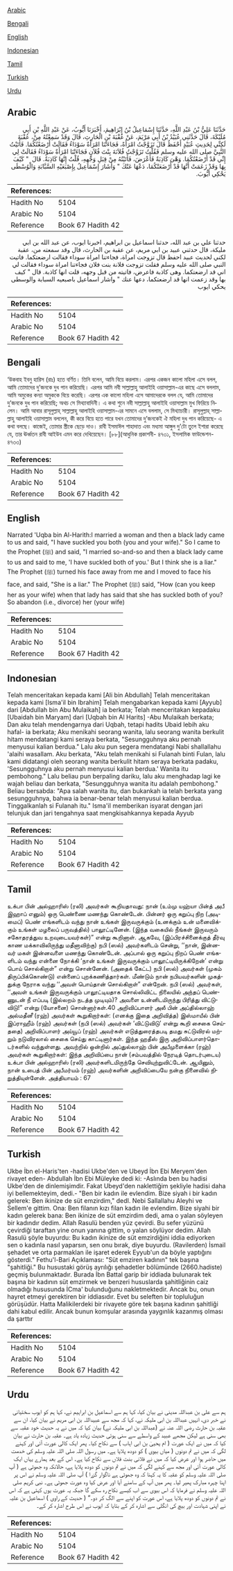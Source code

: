 [Arabic](#arabic)

[Bengali](#bengali)

[English](#english)

[Indonesian](#indonesian)

[Tamil](#tamil)

[Turkish](#turkish)

[Urdu](#urdu)

## Arabic


<div dir="rtl" lang="ar" style={{fontSize:'larger',backgroundColor:'#f8f9fa',padding:20}}>
حَدَّثَنَا عَلِيُّ بْنُ عَبْدِ اللَّهِ، حَدَّثَنَا إِسْمَاعِيلُ بْنُ إِبْرَاهِيمَ، أَخْبَرَنَا أَيُّوبُ، عَنْ عَبْدِ اللَّهِ بْنِ أَبِي مُلَيْكَةَ، قَالَ حَدَّثَنِي عُبَيْدُ بْنُ أَبِي مَرْيَمَ، عَنْ عُقْبَةَ بْنِ الْحَارِثِ، قَالَ وَقَدْ سَمِعْتُهُ مِنْ، عُقْبَةَ لَكِنِّي لِحَدِيثِ عُبَيْدٍ أَحْفَظُ قَالَ تَزَوَّجْتُ امْرَأَةً، فَجَاءَتْنَا امْرَأَةٌ سَوْدَاءُ فَقَالَتْ أَرْضَعْتُكُمَا‏.‏ فَأَتَيْتُ النَّبِيَّ صلى الله عليه وسلم فَقُلْتُ تَزَوَّجْتُ فُلاَنَةَ بِنْتَ فُلاَنٍ فَجَاءَتْنَا امْرَأَةٌ سَوْدَاءُ فَقَالَتْ لِي إِنِّي قَدْ أَرْضَعْتُكُمَا‏.‏ وَهْىَ كَاذِبَةٌ فَأَعْرَضَ، فَأَتَيْتُهُ مِنْ قِبَلِ وَجْهِهِ، قُلْتُ إِنَّهَا كَاذِبَةٌ‏.‏ قَالَ ‏ "‏ كَيْفَ بِهَا وَقَدْ زَعَمَتْ أَنَّهَا قَدْ أَرْضَعَتْكُمَا، دَعْهَا عَنْكَ ‏"‏ وَأَشَارَ إِسْمَاعِيلُ بِإِصْبَعَيْهِ السَّبَّابَةِ وَالْوُسْطَى يَحْكِي أَيُّوبَ‏.‏
</div>
<div style={{backgroundColor:'#f8f9fa',padding:20, marginBottom: 10}}><table> <thead> <tr> <th>References:</th> <th></th> </tr> </thead> <tbody><tr><td>Hadith No</td><td>5104</td></tr><tr><td>Arabic No</td><td>5104</td></tr><tr><td>Reference</td><td>Book 67 Hadith 42</td></tr></tbody></table></div>


<div dir="rtl" lang="ar" style={{fontSize:'larger',backgroundColor:'#f8f9fa',padding:20}}>
حدثنا علي بن عبد الله، حدثنا اسماعيل بن ابراهيم، اخبرنا ايوب، عن عبد الله بن ابي مليكة، قال حدثني عبيد بن ابي مريم، عن عقبة بن الحارث، قال وقد سمعته من، عقبة لكني لحديث عبيد احفظ قال تزوجت امراة، فجاءتنا امراة سوداء فقالت ارضعتكما. فاتيت النبي صلى الله عليه وسلم فقلت تزوجت فلانة بنت فلان فجاءتنا امراة سوداء فقالت لي اني قد ارضعتكما. وهى كاذبة فاعرض، فاتيته من قبل وجهه، قلت انها كاذبة. قال " كيف بها وقد زعمت انها قد ارضعتكما، دعها عنك " واشار اسماعيل باصبعيه السبابة والوسطى يحكي ايوب
</div>
<div style={{backgroundColor:'#f8f9fa',padding:20, marginBottom: 10}}><table> <thead> <tr> <th>References:</th> <th></th> </tr> </thead> <tbody><tr><td>Hadith No</td><td>5104</td></tr><tr><td>Arabic No</td><td>5104</td></tr><tr><td>Reference</td><td>Book 67 Hadith 42</td></tr></tbody></table></div>

## Bengali


<div dir="ltr" lang="bn" style={{fontSize:'larger',backgroundColor:'#f8f9fa',padding:20}}>
‘উকবাহ ইবনু হারিস (রাঃ) হতে বর্ণিত। তিনি বলেন, আমি বিয়ে করলাম। এরপর একজন কালো মহিলা এসে বলল, আমি তোমাদের দু’জনকে দুধ পান করিয়েছি। এরপর আমি নবী সাল্লাল্লাহু আলাইহি ওয়াসাল্লাম-এর কাছে এসে বললাম, আমি অমুকের কন্যা অমুককে বিয়ে করেছি। এরপর এক কালো মহিলা এসে আমাদেরকে বলল যে, আমি তোমাদের দু’জনকে দুধ পান করিয়েছি; অথচ সে মিথ্যাবাদিনী। এ কথা শুনে নবী সাল্লাল্লাহু আলাইহি ওয়াসাল্লাম মুখ ফিরিয়ে নিলেন। আমি আবার রাসূলুল্লাহ্ সাল্লাল্লাহু আলাইহি ওয়াসাল্লাম-এর সামনে এসে বললাম, সে মিথ্যাচারী। রাসূলুল্লাহ্ সাল্লাল্লাহু আলাইহি ওয়াসাল্লাম বললেন, কী করে বিয়ে হতে পারে যখন তোমাদের দু’জনকেই ঐ মহিলা দুধ পান করিয়েছে- এ কথা বলছে। কাজেই, তোমার স্ত্রীকে ছেড়ে দাও। রাবী ইসমাঈল শাহাদাত এবং মধ্যমা আঙ্গুল দু’টো তুলে ইশারা করেছে যে, তার ঊর্ধ্বতন রাবী আইউব এমন করে দেখিয়েছেন। [৮৮](আধুনিক প্রকাশনী- ৪৭৩১, ইসলামিক ফাউন্ডেশন- ৪৭৩৩)
</div>
<div style={{backgroundColor:'#f8f9fa',padding:20, marginBottom: 10}}><table> <thead> <tr> <th>References:</th> <th></th> </tr> </thead> <tbody><tr><td>Hadith No</td><td>5104</td></tr><tr><td>Arabic No</td><td>5104</td></tr><tr><td>Reference</td><td>Book 67 Hadith 42</td></tr></tbody></table></div>

## English


<div dir="ltr" lang="en" style={{fontSize:'larger',backgroundColor:'#f8f9fa',padding:20}}>
Narrated 'Uqba bin Al-Harith:I married a woman and then a black lady came to us and said, "I have suckled you both (you and your wife)." So I came to the Prophet (ﷺ) and said, "I married so-and-so and then a black lady came to us and said to me, 'I have suckled both of you.' But I think she is a liar." The Prophet (ﷺ) turned his face away from me and I moved to face his face, and said, "She is a liar." The Prophet (ﷺ) said, "How (can you keep her as your wife) when that lady has said that she has suckled both of you? So abandon (i.e., divorce) her (your wife)
</div>
<div style={{backgroundColor:'#f8f9fa',padding:20, marginBottom: 10}}><table> <thead> <tr> <th>References:</th> <th></th> </tr> </thead> <tbody><tr><td>Hadith No</td><td>5104</td></tr><tr><td>Arabic No</td><td>5104</td></tr><tr><td>Reference</td><td>Book 67 Hadith 42</td></tr></tbody></table></div>

## Indonesian


<div dir="ltr" lang="id" style={{fontSize:'larger',backgroundColor:'#f8f9fa',padding:20}}>
Telah menceritakan kepada kami [Ali bin Abdullah] Telah menceritakan kepada kami [Isma'il bin Ibrahim] Telah mengabarkan kepada kami [Ayyub] dari [Abdullah bin Abu Mulaikah] ia berkata; Telah menceritakan kepadaku [Ubaidah bin Maryam] dari [Uqbah bin Al Harits] -Abu Mulaikah berkata; Dan aku telah mendengarnya dari Uqbah, tetapi hadits Ubaid lebih aku hafal- ia berkata; Aku menikahi seorang wanita, lalu seorang wanita berkulit hitam mendatangi kami seraya berkata, "Sesungguhnya aku pernah menyusui kalian berdua." Lalu aku pun segera mendatangi Nabi shallallahu 'alaihi wasallam. Aku berkata, "Aku telah menikahi si Fulanah binti Fulan, lalu kami didatangi oleh seorang wanita berkulit hitam seraya berkata padaku, 'Sesungguhnya aku pernah menyusui kalian berdua.' Wanita itu pembohong." Lalu beliau pun berpaling dariku, lalu aku menghadap lagi ke wajah beliau dan berkata, "Sesungguhnya wanita itu adalah pembohong." Beliau bersabda: "Apa salah wanita itu, dan bukankah ia telah berkata yang sesungguhnya, bahwa ia benar-benar telah menyusui kalian berdua. Tinggalkanlah si Fulanah itu." Isma'iI memberikan isyarat dengan jari telunjuk dan jari tengahnya saat mengkisahkannya kepada Ayyub
</div>
<div style={{backgroundColor:'#f8f9fa',padding:20, marginBottom: 10}}><table> <thead> <tr> <th>References:</th> <th></th> </tr> </thead> <tbody><tr><td>Hadith No</td><td>5104</td></tr><tr><td>Arabic No</td><td>5104</td></tr><tr><td>Reference</td><td>Book 67 Hadith 42</td></tr></tbody></table></div>

## Tamil


<div dir="ltr" lang="ta" style={{fontSize:'larger',backgroundColor:'#f8f9fa',padding:20}}>
உக்பா பின் அல்ஹாரிஸ் (ரலி) அவர்கள் கூறியதாவது: நான் (உம்மு யஹ்யா பின்த் அபீ இஹாப் எனும்) ஒரு பெண்ணை மணந்து கொண்டேன். பின்னர் ஒரு கறுப்பு நிற (அடிமைப்) பெண் எங்களிடம் வந்து நான் உங்கள் இருவருக்கும் (உனக்கும் உன் மனைவிக்கும் உங்கள் மழலைப் பருவத்தில்) பாலூட்டினேன். (இந்த வகையில் நீங்கள் இருவரும் சகோதரத்துவ உறவுடையவர்கள்)” என்று கூறினாள். ஆகவே, (இப்பிரச்சினைக்குத் தீர்வு காண மக்காவிலிருந்து மதீனாவிற்கு) நபி (ஸல்) அவர்களிடம் சென்று, ‘‘நான், இன்னவர் மகள் இன்னவளை மணந்து கொண்டேன். அப்பால் ஒரு கறுப்பு நிறப் பெண் எங்களிடம் வந்து என்னை நோக்கி ‘நான் உங்கள் இருவருக்கும் பாலூட்டியிருக்கிறேன்’ என்று பொய் சொல்கிறாள்” என்று சொன்னேன். (அதைக் கேட்ட) நபி (ஸல்) அவர்கள் (முகம் திருப்பிக்கொண்டு) என்னைப் புறக்கணித்தார்கள். மீண்டும் நான் நபியவர்களின் முகத்துக்கு நேராக வந்து ‘‘அவள் பொய்தான் சொல்கிறாள்” என்றேன். நபி (ஸல்) அவர்கள், ‘‘அவள் உங்கள் இருவருக்கும் பாலூட்டியதாக சொல்லிவிட்ட நிலையில் அந்தப் பெண்ணுடன் நீ எப்படி (இல்லறம் நடத்த முடியும்)? அவளை உன்னிடமிருந்து பிரித்து விட்டுவிடு!” என்று (யோசனை) சொன்னார்கள்.40 அறிவிப்பாளர் அலீ பின் அப்தில்லாஹ் அல்மதீனீ (ரஹ்) அவர்கள் கூறுகிறார்கள்: (எனக்கு இதை அறிவித்த) இஸ்மாயீல் பின் இப்ராஹீம் (ரஹ்) அவர்கள் (நபி (ஸல்) அவர்கள் ‘விட்டுவிடு’ என்று கூறி சைகை செய்ததை) அறிவிப்பாளர் அய்யூப் (ரஹ்) அவர்கள் எடுத்துரைத்தபடி தமது சுட்டுவிரல் மற்றும் நடுவிரலால் சைகை செய்து காட்டினார்கள். இந்த ஹதீஸ் இரு அறிவிப்பாளர்தொடர்களில் வந்துள்ளது. அவற்றில் ஒன்றில் அப்துல்லாஹ் பின் அபீமுளைக்கா (ரஹ்) அவர்கள் கூறுகிறார்கள்: இந்த அறிவிப்பை நான் (சம்பவத்தில் நேரடித் தொடர்புடைய) உக்பா பின் அல்ஹாரிஸ் (ரலி) அவர்களிடமிருந்தே செவியுற்றுவிட்டேன். ஆயினும், நான் உபைத் பின் அபீமர்யம் (ரஹ்) அவர்களின் அறிவிப்பையே நன்கு நினைவில் நிறுத்தியுள்ளேன். அத்தியாயம் : 67
</div>
<div style={{backgroundColor:'#f8f9fa',padding:20, marginBottom: 10}}><table> <thead> <tr> <th>References:</th> <th></th> </tr> </thead> <tbody><tr><td>Hadith No</td><td>5104</td></tr><tr><td>Arabic No</td><td>5104</td></tr><tr><td>Reference</td><td>Book 67 Hadith 42</td></tr></tbody></table></div>

## Turkish


<div dir="ltr" lang="tr" style={{fontSize:'larger',backgroundColor:'#f8f9fa',padding:20}}>
Ukbe İbn el-Haris'ten -hadisi Ukbe'den ve Ubeyd İbn Ebi Meryem'den rivayet eden- Abdullah İbn Ebi Müleyke dedi ki: -Aslında ben bu hadisi Ukbe'den de dinlemişimdir. Fakat Ubeyd'den naklettiğim şekliyle hadisi daha iyi bellemekteyim, dedi.- "Ben bir kadın ile evlendim. Bize siyah i bir kadın gelerek: Ben ikinize de süt emzirdim," dedI. Nebi Sallallahu Aleyhi ve Sellem'e gittim. Ona: Ben filanın kızı filan kadın ile evlendim. Bize siyahi bir kadın gelerek bana: Ben ikinize de süt emzirdim dedi, ama o yalan söyleyen bir kadındır dedim. Allah Rasulü benden yüz çevirdi. Bu sefer yüzünü çevirdiği taraftan yine onun yanına gittim, o yalan söylüyor dedim. Allah Rasulü şöyle buyurdu: Bu kadın ikinize de süt emzirdiğini iddia ediyorken sen o kadınla nasıl yaparsın, sen onu bırak, diye buyurdu. (Ravilerden) İsmail şehadet ve orta parmaklan ile işaret ederek Eyyub'un da böyle yaptığını gösterdi." Fethu'l-Bari Açıklaması: "Süt emziren kadının" tek başına "şahitliği." Bu husustaki görüş ayrılığı şehadetler bölümünde (2660.hadiste) geçmiş bulunmaktadır. Burada İbn Battal garip bir iddiada bulunarak tek başına bir kadının süt emzirmek ve benzeri hususlarda şahitliğinin caiz olmadığı hususunda İCma' bulunduğunu nakletmektedir. Ancak bu, onun hayret etmeyi gerektiren bir iddiasıdır. Evet bu seleften bir topluluğun görüşüdür. Hatta Malikilerdeki bir rivayete göre tek başına kadının şahitliği dahi kabul edilir. Ancak bunun komşular arasında yaygınlık kazanmış olması da şarttır
</div>
<div style={{backgroundColor:'#f8f9fa',padding:20, marginBottom: 10}}><table> <thead> <tr> <th>References:</th> <th></th> </tr> </thead> <tbody><tr><td>Hadith No</td><td>5104</td></tr><tr><td>Arabic No</td><td>5104</td></tr><tr><td>Reference</td><td>Book 67 Hadith 42</td></tr></tbody></table></div>

## Urdu


<div dir="rtl" lang="ur" style={{fontSize:'larger',backgroundColor:'#f8f9fa',padding:20}}>
ہم سے علی بن عبداللہ مدینی نے بیان کیا، کہا ہم سے اسماعیل بن ابراہیم نے، کہا ہم کو ایوب سختیانی نے خبر دی، انہیں عبداللہ بن ابی ملیکہ نے، کہا کہ مجھ سے عبیداللہ بن ابی مریم نے بیان کیا، ان سے عقبہ بن حارث رضی اللہ عنہ نے (عبداللہ بن ابی ملیکہ نے) بیان کیا کہ میں نے یہ حدیث خود عقبہ سے بھی سنی ہے لیکن مجھے عبید کے واسطے سے سنی ہوئی حدیث زیادہ یاد ہے۔ عقبہ بن حارث نے بیان کیا کہ میں نے ایک عورت ( ام یحییٰ بن ابی اہاب ) سے نکاح کیا۔ پھر ایک کالی عورت آئی اور کہنے لگی کہ میں نے تم دونوں ( میاں بیوی ) کو دودھ پلایا ہے۔ میں رسول اللہ صلی اللہ علیہ وسلم کی خدمت میں حاضر ہوا اور عرض کیا کہ میں نے فلانی بنت فلاں سے نکاح کیا ہے۔ اس کے بعد ہمارے یہاں ایک کالی عورت آئی اور مجھ سے کہنے لگی کہ میں نے تم دونوں کو دودھ پلایا ہے، حالانکہ وہ جھوٹی ہے ( آپ صلی اللہ علیہ وسلم کو عقبہ کا یہ کہنا کہ وہ جھوٹی ہے ناگوار گزرا ) آپ صلی اللہ علیہ وسلم نے اس پر اپنا چہرہ مبارک پھیر لیا۔ پھر میں آپ کے سامنے آیا اور عرض کیا وہ عورت جھوٹی ہے۔ نبی کریم صلی اللہ علیہ وسلم نے فرمایا کہ اس بیوی سے اب کیسے نکاح رہ سکے گا جبکہ یہ عورت یوں کہتی ہے کہ اس نے تم دونوں کو دودھ پلایا ہے، اس عورت کو اپنے سے الگ کر دو۔“ ( حدیث کے راوی ) اسماعیل بن علیہ نے اپنی شہادت اور بیچ کی انگلی سے اشارہ کر کے بتایا کہ ایوب نے اس طرح اشارہ کر کے۔
</div>
<div style={{backgroundColor:'#f8f9fa',padding:20, marginBottom: 10}}><table> <thead> <tr> <th>References:</th> <th></th> </tr> </thead> <tbody><tr><td>Hadith No</td><td>5104</td></tr><tr><td>Arabic No</td><td>5104</td></tr><tr><td>Reference</td><td>Book 67 Hadith 42</td></tr></tbody></table></div>